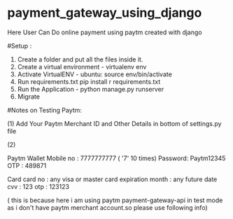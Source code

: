# payment_gateway_using_django
Here User Can Do online payment using paytm created with django

#Setup :
1) Create a folder and put all the files inside it.
2) Create a virtual environment - virtualenv env
3) Activate VirtualENV - ubuntu: source env/bin/activate
4) Run requirements.txt pip install r requirements.txt
5) Run the Application - python manage.py runserver
6) Migrate

#Notes on Testing Paytm:

(1) Add Your Paytm Merchant ID and Other Details in bottom of settings.py file

(2)  

Paytm Wallet 
  Mobile no : 7777777777 ( '7' 10 times) 
  Password: Paytm12345 OTP : 489871

Card 
  card no : any visa or master card 
  expiration month : any future date 
  cvv : 123 
  otp : 123123

( this is because here i am using paytm payment-gateway-api in test mode as i don't have paytm merchant account.so please use following info)

